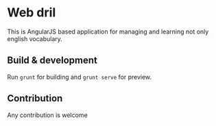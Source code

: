 # Web dril

This is AngularJS based application for managing and learning not only english vocabulary. 

## Build & development

Run `grunt` for building and `grunt serve` for preview.

## Contribution

Any contribution is welcome
